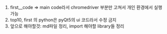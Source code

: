 1) first__code => main code라서 chromedriver 부분만 고쳐서 개인 환경에서 실행 가능
2) top10, first 의 python은 pyQt5의 ui 코드라서 수정 금지
3) 앞으로 해야할것: md파일 정리, import 해야할 library들 정리 
